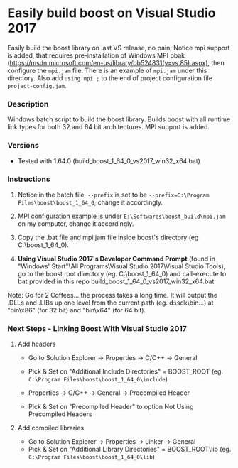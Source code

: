 # Easily build boost on Visual Studio 2017
Easily build the boost library on last VS release, no pain; Notice mpi support is added, that requires pre-installation of Windows MPI pbak (https://msdn.microsoft.com/en-us/library/bb524831(v=vs.85).aspx), then configure the `mpi.jam` file. There is an example of `mpi.jam` under this directory. Also add `using mpi ;` to the end of project configuration file `project-config.jam`.

### Description
Windows batch script to build the boost library.
Builds boost with all runtime link types for both 32 and 64 bit architectures. MPI support is added.

### Versions
- Tested with 1.64.0 (build_boost_1_64_0_vs2017_win32_x64.bat)

### Instructions
1. Notice in the batch file, `--prefix` is set to be `--prefix=C:\Program Files\boost\boost_1_64_0`, change it accordingly.

2. MPI configuration example is under `E:\Softwares\boost_build\mpi.jam` on my computer, change it accordingly.

3. Copy the .bat file and mpi.jam file inside boost's directory (eg C:\boost_1_64_0).

4. **Using Visual Studio 2017's Developer Command Prompt** (found in "Windows' Start"\All Programs\Visual Studio 2017\Visual Studio Tools), go to the boost root directory (eg. C:\boost_1_64_0) and call-execute to bat provided in this repo build_boost_1_64_0_vs2017_win32_x64.bat.

Note: Go for 2 Coffees... the process takes a long time.
It will output the .DLLs and .LIBs up one level from the current path (eg. d:\sdk\bin...) at "bin\x86" (for 32 bit) and "bin\x64" (for 64 bit).

### Next Steps - Linking Boost With Visual Studio 2017
1. Add headers
	- Go to Solution Explorer -> Properties -> C/C++ -> General
	- Pick & Set on "Additional Include Directories" = BOOST_ROOT (eg. `C:\Program Files\boost\boost_1_64_0\include`)

	- Properties -> C/C++ -> General -> Precompiled Header
	- Pick & Set on "Precompiled Header" to option Not Using Precompiled Headers

2. Add compiled libraries
	- Go to Solution Explorer -> Properties -> Linker -> General
	- Pick & Set on "Additional Library Directories" = BOOST_ROOT\lib (eg. `C:\Program Files\boost\boost_1_64_0\lib`)
